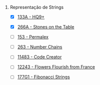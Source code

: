 1. Representação de Strings

    - [X] [133A - HQ9+](http://codeforces.com/problemset/problem/133/A)
    - [X] [266A - Stones on the Table](http://codeforces.com/problemset/problem/266/A)
    - [ ] [153 - Permalex](https://onlinejudge.org/index.php?option=onlinejudge&Itemid=8&page=show_problem&problem=89)
    - [ ] [263 - Number Chains](https://onlinejudge.org/index.php?option=com_onlinejudge&Itemid=8&page=show_problem&problem=199)
    - [ ] [11483 - Code Creator](https://onlinejudge.org/index.php?option=com_onlinejudge&Itemid=8&page=show_problem&problem=2478)
    - [ ] [12243 - Flowers Flourish from France](https://onlinejudge.org/index.php?option=com_onlinejudge&Itemid=8&page=show_problem&problem=3395)
    - [ ] [177G1 - Fibonacci Strings](http://codeforces.com/problemset/problem/177/G1)


